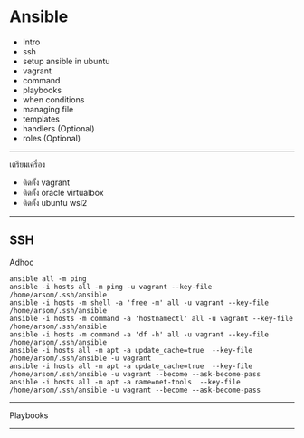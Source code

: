 # Ansible
- Intro
- ssh
- setup ansible in ubuntu 
- vagrant 
- command
- playbooks
- when conditions
- managing file 
- templates
- handlers (Optional)
- roles (Optional)
---
เตรียมเครื่อง 
- ติดตั้ง vagrant 
- ติดตั้ง oracle virtualbox
- ติดตั้ง ubuntu wsl2 
---
SSH
---
Adhoc
```
ansible all -m ping
ansible -i hosts all -m ping -u vagrant --key-file /home/arsom/.ssh/ansible
ansible -i hosts -m shell -a 'free -m' all -u vagrant --key-file /home/arsom/.ssh/ansible
ansible -i hosts -m command -a 'hostnamectl' all -u vagrant --key-file /home/arsom/.ssh/ansible
ansible -i hosts -m command -a 'df -h' all -u vagrant --key-file /home/arsom/.ssh/ansible
ansible -i hosts all -m apt -a update_cache=true  --key-file /home/arsom/.ssh/ansible -u vagrant
ansible -i hosts all -m apt -a update_cache=true  --key-file /home/arsom/.ssh/ansible -u vagrant --become --ask-become-pass
ansible -i hosts all -m apt -a name=net-tools  --key-file /home/arsom/.ssh/ansible -u vagrant --become --ask-become-pass
```
--- 
Playbooks

---
